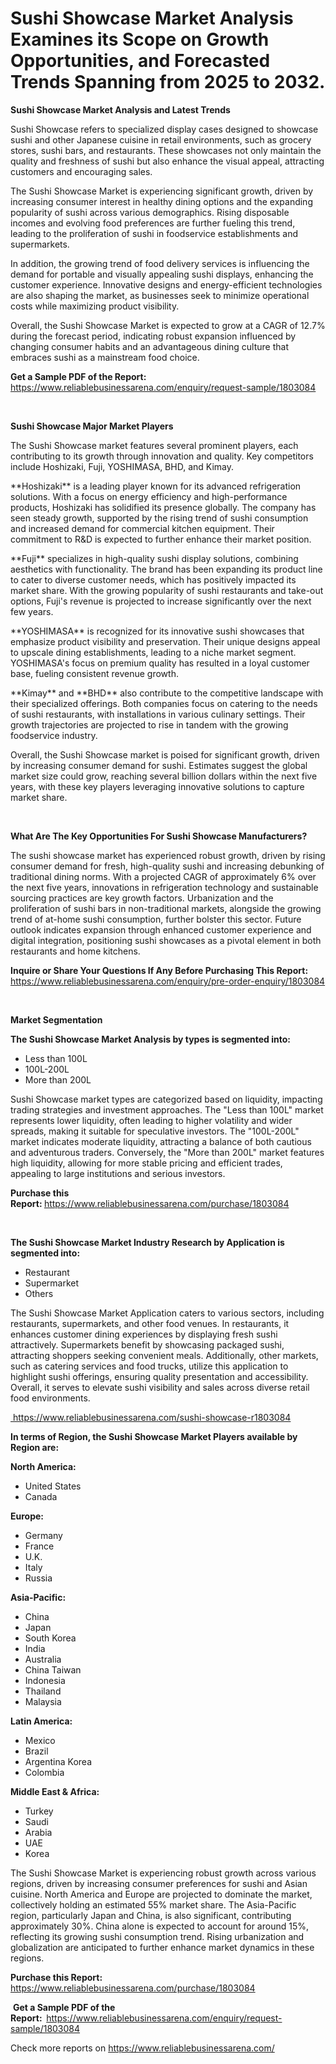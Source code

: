 <p><h1>Sushi Showcase Market Analysis Examines its Scope on Growth Opportunities, and Forecasted Trends Spanning from 2025 to 2032.</h1></p><p><strong>Sushi Showcase Market Analysis and Latest Trends</strong></p>
<p><p>Sushi Showcase refers to specialized display cases designed to showcase sushi and other Japanese cuisine in retail environments, such as grocery stores, sushi bars, and restaurants. These showcases not only maintain the quality and freshness of sushi but also enhance the visual appeal, attracting customers and encouraging sales. </p><p>The Sushi Showcase Market is experiencing significant growth, driven by increasing consumer interest in healthy dining options and the expanding popularity of sushi across various demographics. Rising disposable incomes and evolving food preferences are further fueling this trend, leading to the proliferation of sushi in foodservice establishments and supermarkets. </p><p>In addition, the growing trend of food delivery services is influencing the demand for portable and visually appealing sushi displays, enhancing the customer experience. Innovative designs and energy-efficient technologies are also shaping the market, as businesses seek to minimize operational costs while maximizing product visibility.</p><p>Overall, the Sushi Showcase Market is expected to grow at a CAGR of 12.7% during the forecast period, indicating robust expansion influenced by changing consumer habits and an advantageous dining culture that embraces sushi as a mainstream food choice.</p></p>
<p><strong>Get a Sample PDF of the Report:&nbsp;</strong> <a href="https://www.reliablebusinessarena.com/enquiry/request-sample/1803084?utm_campaign=1905&utm_medium=2&utm_source=Github&utm_content=ia&utm_term=04042025&utm_id=sushi-showcase">https://www.reliablebusinessarena.com/enquiry/request-sample/1803084</a></p>
<p>&nbsp;</p>
<p><strong>Sushi Showcase Major Market Players</strong></p>
<p><p>The Sushi Showcase market features several prominent players, each contributing to its growth through innovation and quality. Key competitors include Hoshizaki, Fuji, YOSHIMASA, BHD, and Kimay.</p><p>**Hoshizaki** is a leading player known for its advanced refrigeration solutions. With a focus on energy efficiency and high-performance products, Hoshizaki has solidified its presence globally. The company has seen steady growth, supported by the rising trend of sushi consumption and increased demand for commercial kitchen equipment. Their commitment to R&D is expected to further enhance their market position.</p><p>**Fuji** specializes in high-quality sushi display solutions, combining aesthetics with functionality. The brand has been expanding its product line to cater to diverse customer needs, which has positively impacted its market share. With the growing popularity of sushi restaurants and take-out options, Fuji's revenue is projected to increase significantly over the next few years.</p><p>**YOSHIMASA** is recognized for its innovative sushi showcases that emphasize product visibility and preservation. Their unique designs appeal to upscale dining establishments, leading to a niche market segment. YOSHIMASA's focus on premium quality has resulted in a loyal customer base, fueling consistent revenue growth.</p><p>**Kimay** and **BHD** also contribute to the competitive landscape with their specialized offerings. Both companies focus on catering to the needs of sushi restaurants, with installations in various culinary settings. Their growth trajectories are projected to rise in tandem with the growing foodservice industry.</p><p>Overall, the Sushi Showcase market is poised for significant growth, driven by increasing consumer demand for sushi. Estimates suggest the global market size could grow, reaching several billion dollars within the next five years, with these key players leveraging innovative solutions to capture market share.</p></p>
<p>&nbsp;</p>
<p><strong>What Are The Key Opportunities For Sushi Showcase Manufacturers?</strong></p>
<p><p>The sushi showcase market has experienced robust growth, driven by rising consumer demand for fresh, high-quality sushi and increasing debunking of traditional dining norms. With a projected CAGR of approximately 6% over the next five years, innovations in refrigeration technology and sustainable sourcing practices are key growth factors. Urbanization and the proliferation of sushi bars in non-traditional markets, alongside the growing trend of at-home sushi consumption, further bolster this sector. Future outlook indicates expansion through enhanced customer experience and digital integration, positioning sushi showcases as a pivotal element in both restaurants and home kitchens.</p></p>
<p><strong>Inquire or Share Your Questions If Any Before Purchasing This Report:</strong> <a href="https://www.reliablebusinessarena.com/enquiry/pre-order-enquiry/1803084?utm_campaign=1905&utm_medium=2&utm_source=Github&utm_content=ia&utm_term=04042025&utm_id=sushi-showcase">https://www.reliablebusinessarena.com/enquiry/pre-order-enquiry/1803084</a></p>
<p>&nbsp;</p>
<p><strong>Market Segmentation</strong></p>
<p><strong>The Sushi Showcase Market Analysis by types is segmented into:</strong></p>
<p><ul><li>Less than 100L</li><li>100L-200L</li><li>More than 200L</li></ul></p>
<p><p>Sushi Showcase market types are categorized based on liquidity, impacting trading strategies and investment approaches. The "Less than 100L" market represents lower liquidity, often leading to higher volatility and wider spreads, making it suitable for speculative investors. The "100L-200L" market indicates moderate liquidity, attracting a balance of both cautious and adventurous traders. Conversely, the "More than 200L" market features high liquidity, allowing for more stable pricing and efficient trades, appealing to large institutions and serious investors.</p></p>
<p><strong>Purchase this Report:&nbsp;</strong><a href="https://www.reliablebusinessarena.com/purchase/1803084?utm_campaign=1905&utm_medium=2&utm_source=Github&utm_content=ia&utm_term=04042025&utm_id=sushi-showcase">https://www.reliablebusinessarena.com/purchase/1803084</a></p>
<p>&nbsp;</p>
<p><strong>The Sushi Showcase Market Industry Research by Application is segmented into:</strong></p>
<p><ul><li>Restaurant</li><li>Supermarket</li><li>Others</li></ul></p>
<p><p>The Sushi Showcase Market Application caters to various sectors, including restaurants, supermarkets, and other food venues. In restaurants, it enhances customer dining experiences by displaying fresh sushi attractively. Supermarkets benefit by showcasing packaged sushi, attracting shoppers seeking convenient meals. Additionally, other markets, such as catering services and food trucks, utilize this application to highlight sushi offerings, ensuring quality presentation and accessibility. Overall, it serves to elevate sushi visibility and sales across diverse retail food environments.</p></p>
<p><a href="https://www.reliablebusinessarena.com/sushi-showcase-r1803084?utm_campaign=1905&utm_medium=2&utm_source=Github&utm_content=ia&utm_term=04042025&utm_id=sushi-showcase">&nbsp;https://www.reliablebusinessarena.com/sushi-showcase-r1803084</a></p>
<p><strong>In terms of Region, the Sushi Showcase Market Players available by Region are:</strong></p>
<p>
    <p> <strong> North America: </strong>
        <ul>
            <li>United States</li>
            <li>Canada</li>
        </ul>
        </p> 
    <p> <strong> Europe: </strong>
        <ul>
            <li>Germany</li>
            <li>France</li>
            <li>U.K.</li>
            <li>Italy</li>
            <li>Russia</li>
        </ul>
        </p> 
    <p> <strong> Asia-Pacific: </strong>
        <ul>
            <li>China</li>
            <li>Japan</li>
            <li>South Korea</li>
            <li>India</li>
            <li>Australia</li>
            <li>China Taiwan</li>
            <li>Indonesia</li>
            <li>Thailand</li>
            <li>Malaysia</li>
        </ul>
        </p> 
    <p> <strong> Latin America: </strong>
        <ul>
            <li>Mexico</li>
            <li>Brazil</li>
            <li>Argentina Korea</li>
            <li>Colombia</li>
        </ul>
        </p> 
    <p> <strong> Middle East & Africa: </strong>
        <ul>
            <li>Turkey</li>
            <li>Saudi</li>
            <li>Arabia</li>
            <li>UAE</li>
            <li>Korea</li>
        </ul>
    </p>
    </p>
<p><p>The Sushi Showcase Market is experiencing robust growth across various regions, driven by increasing consumer preferences for sushi and Asian cuisine. North America and Europe are projected to dominate the market, collectively holding an estimated 55% market share. The Asia-Pacific region, particularly Japan and China, is also significant, contributing approximately 30%. China alone is expected to account for around 15%, reflecting its growing sushi consumption trend. Rising urbanization and globalization are anticipated to further enhance market dynamics in these regions.</p></p>
<p><strong>Purchase this Report: </strong><a href="https://www.reliablebusinessarena.com/purchase/1803084?utm_campaign=1905&utm_medium=2&utm_source=Github&utm_content=ia&utm_term=04042025&utm_id=sushi-showcase">https://www.reliablebusinessarena.com/purchase/1803084</a></p>
<p>&nbsp;<strong>Get a Sample PDF of the Report:&nbsp;&nbsp;</strong><a href="https://www.reliablebusinessarena.com/enquiry/request-sample/1803084?utm_campaign=1905&utm_medium=2&utm_source=Github&utm_content=ia&utm_term=04042025&utm_id=sushi-showcase">https://www.reliablebusinessarena.com/enquiry/request-sample/1803084</a></p>
<p><strong></strong></p>
<p>Check more reports on <a href="https://www.reliablebusinessarena.com/?utm_campaign=1905&utm_medium=2&utm_source=Github&utm_content=ia&utm_term=04042025&utm_id=sushi-showcase">https://www.reliablebusinessarena.com/</a></p>